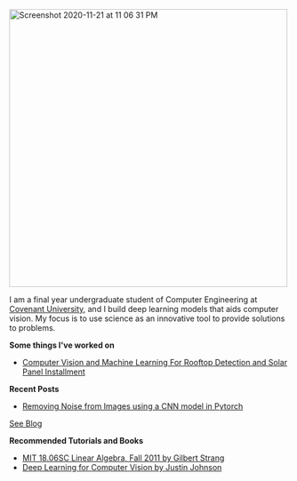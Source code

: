 <img width="500" alt="Screenshot 2020-11-21 at 11 06 31 PM" class="center" src="https://user-images.githubusercontent.com/52134849/99889019-b07eb880-2c51-11eb-88ef-18d1f4c76e65.png">


I am a final year undergraduate student of Computer Engineering at [Covenant University](https://www.covenantuniversity.edu.ng/), and I build deep learning models that aids computer vision. My focus is to use science as an innovative tool to provide solutions to problems.

**Some things I've worked on**
* [Computer Vision and Machine Learning For Rooftop Detection and Solar Panel Installment](http://www.omdena.com/projects/ai-solar)


**Recent Posts**
* [Removing Noise from Images using a CNN model in Pytorch](https://olaleyeayoola.medium.com/removing-noise-from-images-using-a-cnn-model-in-pytorch-part-1-45e119c03f52)

[See Blog](http://ai.techdev.fun/)

**Recommended Tutorials and Books**
* [MIT 18.06SC Linear Algebra, Fall 2011 by Gilbert Strang](https://www.youtube.com/playlist?list=PL221E2BBF13BECF6C)
* [Deep Learning for Computer Vision by Justin Johnson](https://www.youtube.com/playlist?list=PL5-TkQAfAZFbzxjBHtzdVCWE0Zbhomg7r)
